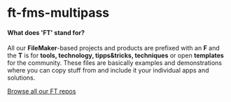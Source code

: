 # ft-fms-multipass



#### What does 'FT' stand for? 

All our **FileMaker**-based projects and products are prefixed with an **F** and the **T** is for **tools, technology, tipps&tricks, techniques** or open **templates** for the community. These files are basically examples and demonstrations where you can copy stuff from and include it your individual apps and solutions. 

[Browse all our FT repos](https://github.com/fmgarage?q=ft-)
